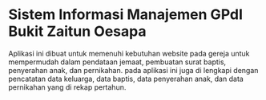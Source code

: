 # Sistem Informasi Manajemen GPdI Bukit Zaitun Oesapa
Aplikasi ini dibuat untuk memenuhi kebutuhan website pada gereja untuk mempermudah dalam pendataan jemaat, pembuatan surat baptis, penyerahan anak, dan pernikahan. pada aplikasi ini juga di lengkapi dengan pencatatan data keluarga, data baptis, data penyerahan anak, dan data pernikahan yang di rekap pertahun.
